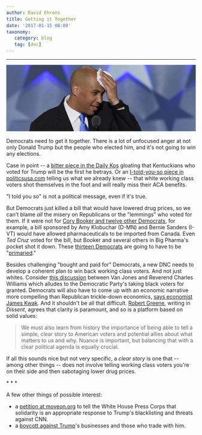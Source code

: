 ```yaml
---
author: David Ehrens
title: Getting it Together
date: '2017-01-15 08:00'
taxonomy:
   category: blog
   tag: [dnc]
---
```

---

![Cory Booker sweating this week](booker.jpg)

Democrats need to get it together. There is a lot of unfocused anger at not only Donald Trump but the people who elected him, and it's not going to win any elections.

Case in point -- a [bitter piece in the Daily Kos](https://www.dailykos.com/story/2016/12/12/1610198/-Be-happy-for-coal-miners-losing-their-health-insurance-They-re-getting-exactly-what-they-voted-for) gloating that Kentuckians who voted for Trump will be the first he betrays. Or an [I-told-you-so piece in politicsusa.com](http://www.politicususa.com/2017/01/13/income-republicans-voted-trump-government-healthcare.html) telling us what we already knew -- that white working class voters shot themselves in the foot and will really miss their ACA benefits.

"I told you so" is not a political message, even if it's true.

But Democrats just killed a bill that would have lowered drug prices, so we can't blame *all* the misery on Republicans or the "lemmings" who voted for them. If it were not for [Cory Booker and twelve other Democrats](https://theslot.jezebel.com/for-some-reason-cory-booker-and-12-other-dems-killed-a-1791116094), for example, a bill sponsored by Amy Klobuchar (D-MN) and Bernie Sanders (I-VT) would have allowed pharmaceuticals to be imported from Canada. Even *Ted Cruz* voted for the bill, but Booker and several others in Big Pharma's pocket shot it down. These [thirteen Democrats](https://www.pastemagazine.com/articles/2017/01/thirteen-democrats-just-stopped-bernie-sanders-ame.html) are going to have to be "[primaried](https://www.goodreads.com/book/show/18736804-getting-primaried?from_search=true)."

Besides challenging "bought and paid for" Democrats, a new DNC needs to develop a coherent plan to win back working class voters. And not just whites. Consider [this discussion](http://www.cnn.com/videos/tv/2017/01/12/van-jones-investigates-detroits-black-vote-pkg-ac360.cnn) between Van Jones and Reverend Charles Williams which alludes to the Democratic Party's taking black voters for granted. Democrats will also have to come up with an economic narrative more compelling than Republican trickle-down economics, [says economist James Kwak](http://lithub.com/the-failure-of-democratic-storytelling/). And it shouldn't be all that difficult. [Robert Greene](https://www.dissentmagazine.org/article/devil-we-know-trumpism-us-history), writing in *Dissent*, agrees that clarity is paramount, and so is a platform based on solid values:

> We must also learn from history the importance of being able to tell a simple, clear story to American voters and potential allies about what matters to us and why. Nuance is important, but balancing that with a clear political agenda is equally crucial.

If all this sounds nice but not very specific, a *clear story* is one that -- among other things -- does not involve telling working class voters you're on their side and then sabotaging lower drug prices.

\* \* \*

A few other things of possible interest:

- a [petition at moveon.org](https://petitions.moveon.org/sign/tell-the-white-house-3) to tell the White House Press Corps that solidarity is an appropriate response to Trump's blacklisting and threats against CNN.
- a [boycott against Trump](http://grab-your-wallet.com/)'s businesses and those who trade with him.
